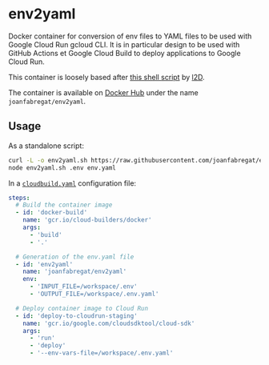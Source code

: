 # env2yaml

Docker container for conversion of env files to YAML files to be used with Google Cloud Run gcloud CLI. It is in particular design to be used with GitHub Actions et Google Cloud Build to deploy applications to Google Cloud Run.

This container is loosely based after [this shell script](https://gist.github.com/l2D/51389881160b2bb9fdafc75277186b84) by [l2D](https://gist.github.com/l2D).

The container is available on [Docker Hub](https://hub.docker.com/r/joanfabregat/env2yaml) under the name `joanfabregat/env2yaml`.

## Usage

As a standalone script:
```bash
curl -L -o env2yaml.sh https://raw.githubusercontent.com/joanfabregat/env2yaml/main/env2yaml.cjs 
node env2yaml.sh .env env.yaml
```

In a [`cloudbuild.yaml`](https://cloud.google.com/build/docs/build-config-file-schema) configuration file:
```yaml
steps:
  # Build the container image
  - id: 'docker-build'
    name: 'gcr.io/cloud-builders/docker'
    args:
      - 'build'
      - '.'

  # Generation of the env.yaml file
  - id: 'env2yaml'
    name: 'joanfabregat/env2yaml'
    env:
      - 'INPUT_FILE=/workspace/.env'
      - 'OUTPUT_FILE=/workspace/.env.yaml'

  # Deploy container image to Cloud Run
  - id: 'deploy-to-cloudrun-staging'
    name: 'gcr.io/google.com/cloudsdktool/cloud-sdk'
    args:
      - 'run'
      - 'deploy'
      - '--env-vars-file=/workspace/.env.yaml'
```